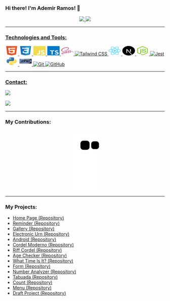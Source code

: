 ### Hi there! I'm Ademir Ramos! 👋

<!--
**AdemirRamos/ademirramos** is a ✨ _special_ ✨ repository because its `README.md` (this file) appears on your GitHub profile.

Here are some ideas to get you started:

- 🔭 I’m currently working on ...
- 🌱 I’m currently learning ...
- 👯 I’m looking to collaborate on ...
- 🤔 I’m looking for help with ...
- 💬 Ask me about ...
- 📫 How to reach me: ...
- 😄 Pronouns: ...
- ⚡ Fun fact: ...
-->

<div align="center">

  <a href="https://github.com/AdemirRamos">
  
  <img height="180em" src="https://github-readme-stats.vercel.app/api?username=ademirramos&show_icons=true&theme=dracula&include_all_commits=true&count_private=true"/>

  <img height="180em" src="https://github-readme-stats.vercel.app/api/top-langs/?username=ademirramos&layout=compact&langs_count=7&theme=dracula"/>

</div>

<hr>

### Technologies and Tools:

<div style="display: inline_block">

  <img alt="HTML5" title="HyperText Markup Language (HTML5)" height="30" width="40" src="https://raw.githubusercontent.com/devicons/devicon/master/icons/html5/html5-original.svg">

  <img alt="CSS3" title="Cascading Style Sheets (CSS3)" height="30" width="40" src="https://raw.githubusercontent.com/devicons/devicon/master/icons/css3/css3-original.svg">

  <img alt="JS" title="Javascript (JS)" height="30" width="40" src="https://raw.githubusercontent.com/devicons/devicon/master/icons/javascript/javascript-plain.svg">

  <img alt="TS" title="Typescript (TS)" height="30" width="40" src="https://raw.githubusercontent.com/devicons/devicon/master/icons/typescript/typescript-plain.svg">

  <img alt="SASS" height="30" title="SASS" width="40" src="https://raw.githubusercontent.com/devicons/devicon/master/icons/sass/sass-original.svg">

  <img alt="Tailwind CSS" title="Tailwind CSS" height="30" width="40" src="https://cdn.jsdelivr.net/gh/devicons/devicon/icons/tailwindcss/tailwindcss-plain.svg"/>

  <img alt="React" title="React" height="30" width="40" src="https://raw.githubusercontent.com/devicons/devicon/master/icons/react/react-original.svg">

  <img alt="Next JS" title="Next JS" height="30" width="40" src="https://raw.githubusercontent.com/devicons/devicon/master/icons/nextjs/nextjs-original.svg">

  <img alt="Node JS" title="Node JS" height="30" width="40" src="https://raw.githubusercontent.com/devicons/devicon/master/icons/nodejs/nodejs-original.svg">

  <img alt="Jest" title="Jest" height="30" width="40" src="https://cdn.jsdelivr.net/gh/devicons/devicon/icons/jest/jest-plain.svg"/>

  <img alt="Python" title="Python" height="30" width="40" src="https://raw.githubusercontent.com/devicons/devicon/master/icons/python/python-original.svg">

  <img alt="PHP" title="PHP" height="30" width="40" src="https://raw.githubusercontent.com/devicons/devicon/master/icons/php/php-original.svg">

  <img alt="Git" title="Git" height="30" width="40" src="https://cdn.jsdelivr.net/gh/devicons/devicon/icons/git/git-original.svg"/>

  <img alt="GitHub" title="GitHub" height="30" width="40" src="https://cdn.jsdelivr.net/gh/devicons/devicon/icons/github/github-original.svg"/>

</div>

<hr>

### Contact:

<div>

  <a href="ademirramos634@gmail.com"><img src="https://img.shields.io/badge/Gmail-D14836?style=for-the-badge&logo=gmail&logoColor=white" target="_blank"></a>

  <a href="https://twitter.com/Demi82227268"><img src="https://img.shields.io/badge/Twitter-1DA1F2?style=for-the-badge&logo=twitter&logoColor=white" target="_blank"></a>

</div>

<hr>

  ### My Contributions:

<div align="center">  
  
  ![Snake animation](https://github.com/ademirramos/ademirramos/blob/output/github-contribution-grid-snake.svg)

</div>  
  
<hr>

  ### My Projects:

  - <a href="https://ademirramos.github.io/Home_Page/" target="_blank">Home Page</a><a href="https://github.com/AdemirRamos/Home_Page"> (Repository)</a>
  - <a href="https://ademirramos.github.io/Reminder/" target="_blank">Reminder</a><a href="https://github.com/AdemirRamos/Reminder"> (Repository)</a>
  - <a href="https://ademirramos.github.io/Gallery/" target="_blank">Gallery</a><a href="https://github.com/AdemirRamos/Gallery"> (Repository)</a>
  - <a href="https://ademirramos.github.io/Electronic_Urn/">Electronic Urn</a><a href="https://github.com/AdemirRamos/Electronic_Urn"> (Repository)</a>
  - <a href="https://ademirramos.github.io/Android/" target="_blank">Android</a><a href="https://github.com/AdemirRamos/Android"> (Repository)</a>
  - <a href="https://ademirramos.github.io/Cordel_Moderno/">Cordel Moderno</a><a href="https://github.com/AdemirRamos/Cordel_Moderno"> (Repository)</a>
  - <a href="https://ademirramos.github.io/Riff_Cordel/">Riff Cordel</a><a href="https://github.com/AdemirRamos/Riff_Cordel"> (Repository)</a>
  - <a href="https://ademirramos.github.io/Age_Checker/">Age Checker</a><a href="https://github.com/AdemirRamos/Age_Checker"> (Repository)</a>
  - <a href="https://ademirramos.github.io/What_Time_Is_It/">What Time Is It?</a><a href="https://github.com/AdemirRamos/What_Time_Is_It"> (Repository)</a>
  - <a href="https://ademirramos.github.io/Form/" target="_blank">Form</a><a href="https://github.com/AdemirRamos/Form"> (Repository)</a>
  - <a href="https://ademirramos.github.io/Number_Analyser/">Number Analyzer</a><a href="https://github.com/AdemirRamos/Number_Analyser"> (Repository)</a>
  - <a href="https://ademirramos.github.io/Tabuada/">Tabuada</a><a href="https://github.com/AdemirRamos/Tabuada"> (Repository)</a>
  - <a href="https://ademirramos.github.io/Count/">Count</a><a href="https://github.com/AdemirRamos/Count"> (Repository)</a>
  - <a href="https://ademirramos.github.io/Menu/">Menu</a><a href="https://github.com/AdemirRamos/Menu"> (Repository)</a>
  - <a href="https://ademirramos.github.io/Draft_Project/">Draft Project</a><a href="https://github.com/AdemirRamos/Draft_Project"> (Repository)</a>
